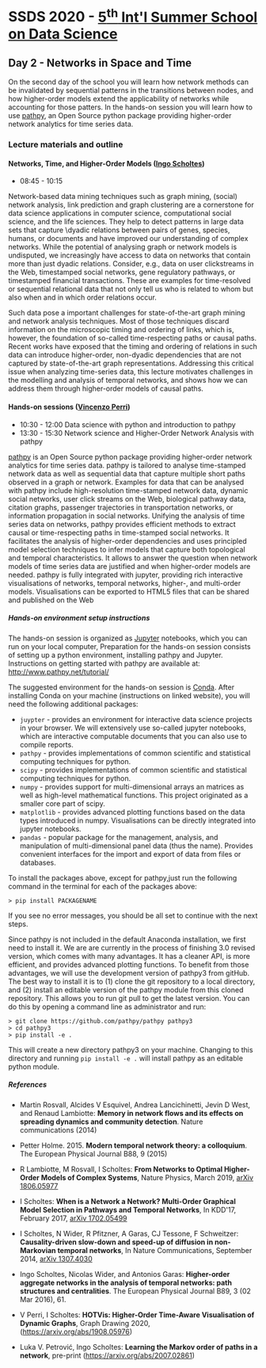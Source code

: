 # SSDS 2020  - [5<sup>th</sup> Int'l Summer School on Data Science](https://sites.google.com/view/ssdatascience2020)

## Day 2 - Networks in Space and Time

On the second day of the school you will learn how network methods can be invalidated by sequential patterns in the transitions between nodes, and how higher-order models extend the applicability of networks while accounting for those patters.
In the hands-on session you will learn how to use [pathpy](http://www.pathpy.net/), an Open Source python package providing higher-order network analytics for time series data.

### Lecture materials and outline


#### Networks, Time, and Higher-Order Models ([Ingo Scholtes](https://www.ingoscholtes.net/))

- 08:45 - 10:15

Network-based data mining techniques such as graph mining, (social) network analysis, link prediction and graph clustering are a cornerstone for data science applications in computer science, computational social science, and the life sciences. They help to detect patterns in large data sets that capture \dyadic relations between pairs of genes, species, humans, or documents and have improved our understanding of complex networks. While the potential of analysing graph or network models is undisputed, we increasingly have access to data on networks that contain more than just dyadic relations. Consider, e.g., data on user clickstreams in the Web, timestamped social networks, gene regulatory pathways, or timestamped financial transactions. These are examples for time-resolved or sequential relational data that not only tell us who is related to whom but also when and in which order relations occur. 

Such data pose a important challenges for state-of-the-art graph mining and network analysis techniques. Most of those techniques discard information on the microscopic timing and ordering of links, which is, however, the foundation of so-called time-respecting paths or causal paths. Recent works have exposed that the timing and ordering of relations in such data can introduce higher-order, non-dyadic dependencies that are not captured by state-of-the-art graph representations. Addressing this critical issue when analyzing time-series data, this lecture motivates challenges in the modelling and analysis of temporal networks, and shows how we can address them through higher-order models of causal paths.

#### Hands-on sessions ([Vincenzo Perri](https://www.ifi.uzh.ch/en/dag/people/perri.html))
- 10:30 - 12:00  Data science with python and introduction to pathpy 
- 13:30 - 15:30  Network science and Higher-Order Network Analysis with pathpy 

[pathpy](http://www.pathpy.net/)  is an Open Source python package providing higher-order network analytics for time series data.
pathpy is tailored to analyse time-stamped network data as well as sequential data that capture multiple short paths observed in a graph or network. Examples for data that can be analysed with pathpy include high-resolution time-stamped network data, dynamic social networks, user click streams on the Web, biological pathway data, citation graphs, passenger trajectories in transportation networks, or information propagation in social networks.
Unifying the analysis of time series data on networks, pathpy provides efficient methods to extract causal or time-respecting paths in time-stamped social networks. It facilitates the analysis of higher-order dependencies and uses principled model selection techniques to infer models that capture both topological and temporal characteristics. It allows to answer the question when network models of time series data are justified and when higher-order models are needed.
pathpy is fully integrated with jupyter, providing rich interactive visualisations of networks, temporal networks, higher-, and multi-order models. Visualisations can be exported to HTML5 files that can be shared and published on the Web

##### Hands-on environment setup instructions

The hands-on session is organized as [Jupyter](http://jupyter.org)
notebooks, which you can run on your local computer, 
Preparation for the hands-on session consists of setting up a python
environment, installing pathpy and Jupyter.
Instructions on getting started with pathpy are available at: http://www.pathpy.net/tutorial/

The suggested environment for the hands-on session is [Conda](https://conda.io/). 
After installing Conda on your machine (instructions on linked website), you will need the following additional packages:

- `juypter` - provides an environment for interactive data science projects in your browser. We will extensively use so-called jupyter notebooks, which are interactive computable documents that you can also use to compile reports.
- `pathpy` - provides implementations of common scientific and statistical computing techniques for python.
- `scipy` - provides implementations of common scientific and statistical computing techniques for python.
- `numpy` - provides support for multi-dimensional arrays an matrices as well as high-level mathematical functions. This project originated as a smaller core part of scipy.
- `matplotlib` - provides advanced plotting functions based on the data types introduced in numpy. Visualisations can be directly integrated into jupyter notebooks.
- `pandas` - popular package for the management, analysis, and manipulation of multi-dimensional panel data (thus the name). Provides convenient interfaces for the import and export of data from files or databases.


To install the packages above, except for pathpy,just run the following command in the terminal for each of the packages above:

```
> pip install PACKAGENAME
```
If you see no error messages, you should be all set to continue with the next steps.

Since pathpy is not included in the default Anaconda installation, we first need to install it. We are are currently in the process of finishing 3.0 revised version, which comes with many advantages. It has a cleaner API, is more efficient, and provides advanced plotting functions. 
To benefit from those advantages, we will use the development version of pathpy3 from gitHub. The best way to install it is to 
(1) clone the git repository to a local directory, and 
(2) install an editable version of the pathpy module from this cloned repository. 
This allows you to run git pull to get the latest version. You can do this by opening a command line as administrator and run:

```
> git clone https://github.com/pathpy/pathpy pathpy3
> cd pathpy3
> pip install -e .
```

This will create a new directory pathpy3 on your machine. Changing to this directory and running `pip install -e .` will install pathpy as an editable python module.



##### References


- Martin Rosvall, Alcides V Esquivel, Andrea Lancichinetti, Jevin D West, and Renaud Lambiotte: **Memory in network flows and its effects on spreading dynamics and community detection**. Nature communications (2014)

- Petter Holme. 2015. **Modern temporal network theory: a colloquium**. The European Physical Journal B88, 9 (2015)

- R Lambiotte, M Rosvall, I Scholtes: **From Networks to Optimal Higher-Order Models of Complex Systems**, Nature Physics, March 2019,  [arXiv 1806.05977](https://arxiv.org/abs/1806.05977)

- I Scholtes: **When is a Network a Network? Multi-Order Graphical Model Selection in Pathways and Temporal Networks**, In KDD'17, February 2017, [arXiv 1702.05499](https://arxiv.org/abs/1702.05499)

- I Scholtes, N Wider, R Pfitzner, A Garas, CJ Tessone, F Schweitzer: **Causality-driven slow-down and speed-up of diffusion in non-Markovian temporal networks**, In Nature Communications, September 2014, [arXiv 1307.4030](http://arxiv.org/abs/1307.4030)

- Ingo Scholtes, Nicolas Wider, and Antonios Garas: **Higher-order aggregate networks in the analysis of temporal networks: path structures and centralities**. The European Physical Journal B89, 3 (02 Mar 2016), 61.  

- V Perri, I Scholtes: **HOTVis: Higher-Order Time-Aware Visualisation of Dynamic Graphs**, Graph Drawing 2020, (https://arxiv.org/abs/1908.05976)

- Luka V. Petrović, Ingo Scholtes: **Learning the Markov order of paths in a network**, pre-print (https://arxiv.org/abs/2007.02861)



